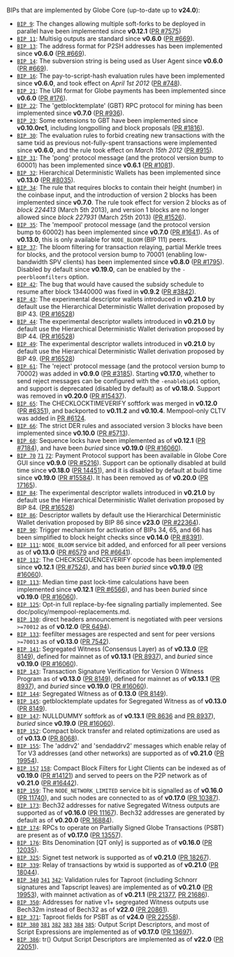 BIPs that are implemented by Globe Core (up-to-date up to **v24.0**):

* [`BIP 9`](https://github.com/globe/bips/blob/master/bip-0009.mediawiki): The changes allowing multiple soft-forks to be deployed in parallel have been implemented since **v0.12.1**  ([PR #7575](https://github.com/globe/globe/pull/7575))
* [`BIP 11`](https://github.com/globe/bips/blob/master/bip-0011.mediawiki): Multisig outputs are standard since **v0.6.0** ([PR #669](https://github.com/globe/globe/pull/669)).
* [`BIP 13`](https://github.com/globe/bips/blob/master/bip-0013.mediawiki): The address format for P2SH addresses has been implemented since **v0.6.0** ([PR #669](https://github.com/globe/globe/pull/669)).
* [`BIP 14`](https://github.com/globe/bips/blob/master/bip-0014.mediawiki): The subversion string is being used as User Agent since **v0.6.0** ([PR #669](https://github.com/globe/globe/pull/669)).
* [`BIP 16`](https://github.com/globe/bips/blob/master/bip-0016.mediawiki): The pay-to-script-hash evaluation rules have been implemented since **v0.6.0**, and took effect on *April 1st 2012* ([PR #748](https://github.com/globe/globe/pull/748)).
* [`BIP 21`](https://github.com/globe/bips/blob/master/bip-0021.mediawiki): The URI format for Globe payments has been implemented since **v0.6.0** ([PR #176](https://github.com/globe/globe/pull/176)).
* [`BIP 22`](https://github.com/globe/bips/blob/master/bip-0022.mediawiki): The 'getblocktemplate' (GBT) RPC protocol for mining has been implemented since **v0.7.0** ([PR #936](https://github.com/globe/globe/pull/936)).
* [`BIP 23`](https://github.com/globe/bips/blob/master/bip-0023.mediawiki): Some extensions to GBT have been implemented since **v0.10.0rc1**, including longpolling and block proposals ([PR #1816](https://github.com/globe/globe/pull/1816)).
* [`BIP 30`](https://github.com/globe/bips/blob/master/bip-0030.mediawiki): The evaluation rules to forbid creating new transactions with the same txid as previous not-fully-spent transactions were implemented since **v0.6.0**, and the rule took effect on *March 15th 2012* ([PR #915](https://github.com/globe/globe/pull/915)).
* [`BIP 31`](https://github.com/globe/bips/blob/master/bip-0031.mediawiki): The 'pong' protocol message (and the protocol version bump to 60001) has been implemented since **v0.6.1** ([PR #1081](https://github.com/globe/globe/pull/1081)).
* [`BIP 32`](https://github.com/globe/bips/blob/master/bip-0032.mediawiki): Hierarchical Deterministic Wallets has been implemented since **v0.13.0** ([PR #8035](https://github.com/globe/globe/pull/8035)).
* [`BIP 34`](https://github.com/globe/bips/blob/master/bip-0034.mediawiki): The rule that requires blocks to contain their height (number) in the coinbase input, and the introduction of version 2 blocks has been implemented since **v0.7.0**. The rule took effect for version 2 blocks as of *block 224413* (March 5th 2013), and version 1 blocks are no longer allowed since *block 227931* (March 25th 2013) ([PR #1526](https://github.com/globe/globe/pull/1526)).
* [`BIP 35`](https://github.com/globe/bips/blob/master/bip-0035.mediawiki): The 'mempool' protocol message (and the protocol version bump to 60002) has been implemented since **v0.7.0** ([PR #1641](https://github.com/globe/globe/pull/1641)). As of **v0.13.0**, this is only available for `NODE_BLOOM` (BIP 111) peers.
* [`BIP 37`](https://github.com/globe/bips/blob/master/bip-0037.mediawiki): The bloom filtering for transaction relaying, partial Merkle trees for blocks, and the protocol version bump to 70001 (enabling low-bandwidth SPV clients) has been implemented since **v0.8.0** ([PR #1795](https://github.com/globe/globe/pull/1795)). Disabled by default since **v0.19.0**, can be enabled by the `-peerbloomfilters` option.
* [`BIP 42`](https://github.com/globe/bips/blob/master/bip-0042.mediawiki): The bug that would have caused the subsidy schedule to resume after block 13440000 was fixed in **v0.9.2** ([PR #3842](https://github.com/globe/globe/pull/3842)).
* [`BIP 43`](https://github.com/globe/bips/blob/master/bip-0043.mediawiki): The experimental descriptor wallets introduced in **v0.21.0** by default use the Hierarchical Deterministic Wallet derivation proposed by BIP 43. ([PR #16528](https://github.com/globe/globe/pull/16528))
* [`BIP 44`](https://github.com/globe/bips/blob/master/bip-0044.mediawiki): The experimental descriptor wallets introduced in **v0.21.0** by default use the Hierarchical Deterministic Wallet derivation proposed by BIP 44. ([PR #16528](https://github.com/globe/globe/pull/16528))
* [`BIP 49`](https://github.com/globe/bips/blob/master/bip-0049.mediawiki): The experimental descriptor wallets introduced in **v0.21.0** by default use the Hierarchical Deterministic Wallet derivation proposed by BIP 49. ([PR #16528](https://github.com/globe/globe/pull/16528))
* [`BIP 61`](https://github.com/globe/bips/blob/master/bip-0061.mediawiki): The 'reject' protocol message (and the protocol version bump to 70002) was added in **v0.9.0** ([PR #3185](https://github.com/globe/globe/pull/3185)). Starting **v0.17.0**, whether to send reject messages can be configured with the `-enablebip61` option, and support is deprecated (disabled by default) as of **v0.18.0**. Support was removed in **v0.20.0** ([PR #15437](https://github.com/globe/globe/pull/15437)).
* [`BIP 65`](https://github.com/globe/bips/blob/master/bip-0065.mediawiki): The CHECKLOCKTIMEVERIFY softfork was merged in **v0.12.0** ([PR #6351](https://github.com/globe/globe/pull/6351)), and backported to **v0.11.2** and **v0.10.4**. Mempool-only CLTV was added in [PR #6124](https://github.com/globe/globe/pull/6124).
* [`BIP 66`](https://github.com/globe/bips/blob/master/bip-0066.mediawiki): The strict DER rules and associated version 3 blocks have been implemented since **v0.10.0** ([PR #5713](https://github.com/globe/globe/pull/5713)).
* [`BIP 68`](https://github.com/globe/bips/blob/master/bip-0068.mediawiki): Sequence locks have been implemented as of **v0.12.1**  ([PR #7184](https://github.com/globe/globe/pull/7184)), and have been *buried* since **v0.19.0** ([PR #16060](https://github.com/globe/globe/pull/16060)).
* [`BIP 70`](https://github.com/globe/bips/blob/master/bip-0070.mediawiki) [`71`](https://github.com/globe/bips/blob/master/bip-0071.mediawiki) [`72`](https://github.com/globe/bips/blob/master/bip-0072.mediawiki):
  Payment Protocol support has been available in Globe Core GUI since **v0.9.0** ([PR #5216](https://github.com/globe/globe/pull/5216)).
  Support can be optionally disabled at build time since **v0.18.0** ([PR 14451](https://github.com/globe/globe/pull/14451)),
  and it is disabled by default at build time since **v0.19.0** ([PR #15584](https://github.com/globe/globe/pull/15584)).
  It has been removed as of **v0.20.0** ([PR 17165](https://github.com/globe/globe/pull/17165)).
* [`BIP 84`](https://github.com/globe/bips/blob/master/bip-0084.mediawiki): The experimental descriptor wallets introduced in **v0.21.0** by default use the Hierarchical Deterministic Wallet derivation proposed by BIP 84. ([PR #16528](https://github.com/globe/globe/pull/16528))
* [`BIP 86`](https://github.com/globe/bips/blob/master/bip-0086.mediawiki): Descriptor wallets by default use the Hierarchical Deterministic Wallet derivation proposed by BIP 86 since **v23.0** ([PR #22364](https://github.com/globe/globe/pull/22364)).
* [`BIP 90`](https://github.com/globe/bips/blob/master/bip-0090.mediawiki): Trigger mechanism for activation of BIPs 34, 65, and 66 has been simplified to block height checks since **v0.14.0** ([PR #8391](https://github.com/globe/globe/pull/8391)).
* [`BIP 111`](https://github.com/globe/bips/blob/master/bip-0111.mediawiki): `NODE_BLOOM` service bit added, and enforced for all peer versions as of **v0.13.0** ([PR #6579](https://github.com/globe/globe/pull/6579) and [PR #6641](https://github.com/globe/globe/pull/6641)).
* [`BIP 112`](https://github.com/globe/bips/blob/master/bip-0112.mediawiki): The CHECKSEQUENCEVERIFY opcode has been implemented since **v0.12.1** ([PR #7524](https://github.com/globe/globe/pull/7524)), and has been *buried* since **v0.19.0** ([PR #16060](https://github.com/globe/globe/pull/16060)).
* [`BIP 113`](https://github.com/globe/bips/blob/master/bip-0113.mediawiki): Median time past lock-time calculations have been implemented since **v0.12.1** ([PR #6566](https://github.com/globe/globe/pull/6566)), and has been *buried* since **v0.19.0** ([PR #16060](https://github.com/globe/globe/pull/16060)).
* [`BIP 125`](https://github.com/globe/bips/blob/master/bip-0125.mediawiki): Opt-in full replace-by-fee signaling partially implemented. See doc/policy/mempool-replacements.md.
* [`BIP 130`](https://github.com/globe/bips/blob/master/bip-0130.mediawiki): direct headers announcement is negotiated with peer versions `>=70012` as of **v0.12.0** ([PR 6494](https://github.com/globe/globe/pull/6494)).
* [`BIP 133`](https://github.com/globe/bips/blob/master/bip-0133.mediawiki): feefilter messages are respected and sent for peer versions `>=70013` as of **v0.13.0** ([PR 7542](https://github.com/globe/globe/pull/7542)).
* [`BIP 141`](https://github.com/globe/bips/blob/master/bip-0141.mediawiki): Segregated Witness (Consensus Layer) as of **v0.13.0** ([PR 8149](https://github.com/globe/globe/pull/8149)), defined for mainnet as of **v0.13.1** ([PR 8937](https://github.com/globe/globe/pull/8937)), and *buried* since **v0.19.0** ([PR #16060](https://github.com/globe/globe/pull/16060)).
* [`BIP 143`](https://github.com/globe/bips/blob/master/bip-0143.mediawiki): Transaction Signature Verification for Version 0 Witness Program as of **v0.13.0** ([PR 8149](https://github.com/globe/globe/pull/8149)), defined for mainnet as of **v0.13.1** ([PR 8937](https://github.com/globe/globe/pull/8937)), and *buried* since **v0.19.0** ([PR #16060](https://github.com/globe/globe/pull/16060)).
* [`BIP 144`](https://github.com/globe/bips/blob/master/bip-0144.mediawiki): Segregated Witness as of **0.13.0** ([PR 8149](https://github.com/globe/globe/pull/8149)).
* [`BIP 145`](https://github.com/globe/bips/blob/master/bip-0145.mediawiki): getblocktemplate updates for Segregated Witness as of **v0.13.0** ([PR 8149](https://github.com/globe/globe/pull/8149)).
* [`BIP 147`](https://github.com/globe/bips/blob/master/bip-0147.mediawiki): NULLDUMMY softfork as of **v0.13.1** ([PR 8636](https://github.com/globe/globe/pull/8636) and [PR 8937](https://github.com/globe/globe/pull/8937)), *buried* since **v0.19.0** ([PR #16060](https://github.com/globe/globe/pull/16060)).
* [`BIP 152`](https://github.com/globe/bips/blob/master/bip-0152.mediawiki): Compact block transfer and related optimizations are used as of **v0.13.0** ([PR 8068](https://github.com/globe/globe/pull/8068)).
* [`BIP 155`](https://github.com/globe/bips/blob/master/bip-0155.mediawiki): The 'addrv2' and 'sendaddrv2' messages which enable relay of Tor V3 addresses (and other networks) are supported as of **v0.21.0** ([PR 19954](https://github.com/globe/globe/pull/19954)).
* [`BIP 157`](https://github.com/globe/bips/blob/master/bip-0157.mediawiki)
  [`158`](https://github.com/globe/bips/blob/master/bip-0158.mediawiki): Compact Block Filters for Light Clients can be indexed as of **v0.19.0** ([PR #14121](https://github.com/globe/globe/pull/14121)) and served to peers on the P2P network as of **v0.21.0** ([PR #16442](https://github.com/globe/globe/pull/16442)).
* [`BIP 159`](https://github.com/globe/bips/blob/master/bip-0159.mediawiki): The `NODE_NETWORK_LIMITED` service bit is signalled as of **v0.16.0** ([PR 11740](https://github.com/globe/globe/pull/11740)), and such nodes are connected to as of **v0.17.0** ([PR 10387](https://github.com/globe/globe/pull/10387)).
* [`BIP 173`](https://github.com/globe/bips/blob/master/bip-0173.mediawiki): Bech32 addresses for native Segregated Witness outputs are supported as of **v0.16.0** ([PR 11167](https://github.com/globe/globe/pull/11167)). Bech32 addresses are generated by default as of **v0.20.0** ([PR 16884](https://github.com/globe/globe/pull/16884)).
* [`BIP 174`](https://github.com/globe/bips/blob/master/bip-0174.mediawiki): RPCs to operate on Partially Signed Globe Transactions (PSBT) are present as of **v0.17.0** ([PR 13557](https://github.com/globe/globe/pull/13557)).
* [`BIP 176`](https://github.com/globe/bips/blob/master/bip-0176.mediawiki): Bits Denomination [QT only] is supported as of **v0.16.0** ([PR 12035](https://github.com/globe/globe/pull/12035)).
* [`BIP 325`](https://github.com/globe/bips/blob/master/bip-0325.mediawiki): Signet test network is supported as of **v0.21.0** ([PR 18267](https://github.com/globe/globe/pull/18267)).
* [`BIP 339`](https://github.com/globe/bips/blob/master/bip-0339.mediawiki): Relay of transactions by wtxid is supported as of **v0.21.0** ([PR 18044](https://github.com/globe/globe/pull/18044)).
* [`BIP 340`](https://github.com/globe/bips/blob/master/bip-0340.mediawiki)
  [`341`](https://github.com/globe/bips/blob/master/bip-0341.mediawiki)
  [`342`](https://github.com/globe/bips/blob/master/bip-0342.mediawiki):
  Validation rules for Taproot (including Schnorr signatures and Tapscript
  leaves) are implemented as of **v0.21.0** ([PR 19953](https://github.com/globe/globe/pull/19953)),
  with mainnet activation as of **v0.21.1** ([PR 21377](https://github.com/globe/globe/pull/21377),
  [PR 21686](https://github.com/globe/globe/pull/21686)).
* [`BIP 350`](https://github.com/globe/bips/blob/master/bip-0350.mediawiki): Addresses for native v1+ segregated Witness outputs use Bech32m instead of Bech32 as of **v22.0** ([PR 20861](https://github.com/globe/globe/pull/20861)).
* [`BIP 371`](https://github.com/globe/bips/blob/master/bip-0371.mediawiki): Taproot fields for PSBT as of **v24.0** ([PR 22558](https://github.com/globe/globe/pull/22558)).
* [`BIP 380`](https://github.com/globe/bips/blob/master/bip-0380.mediawiki)
  [`381`](https://github.com/globe/bips/blob/master/bip-0381.mediawiki)
  [`382`](https://github.com/globe/bips/blob/master/bip-0382.mediawiki)
  [`383`](https://github.com/globe/bips/blob/master/bip-0383.mediawiki)
  [`384`](https://github.com/globe/bips/blob/master/bip-0384.mediawiki)
  [`385`](https://github.com/globe/bips/blob/master/bip-0385.mediawiki):
  Output Script Descriptors, and most of Script Expressions are implemented as of **v0.17.0** ([PR 13697](https://github.com/globe/globe/pull/13697)).
* [`BIP 386`](https://github.com/globe/bips/blob/master/bip-0386.mediawiki): tr() Output Script Descriptors are implemented as of **v22.0** ([PR 22051](https://github.com/globe/globe/pull/22051)).
